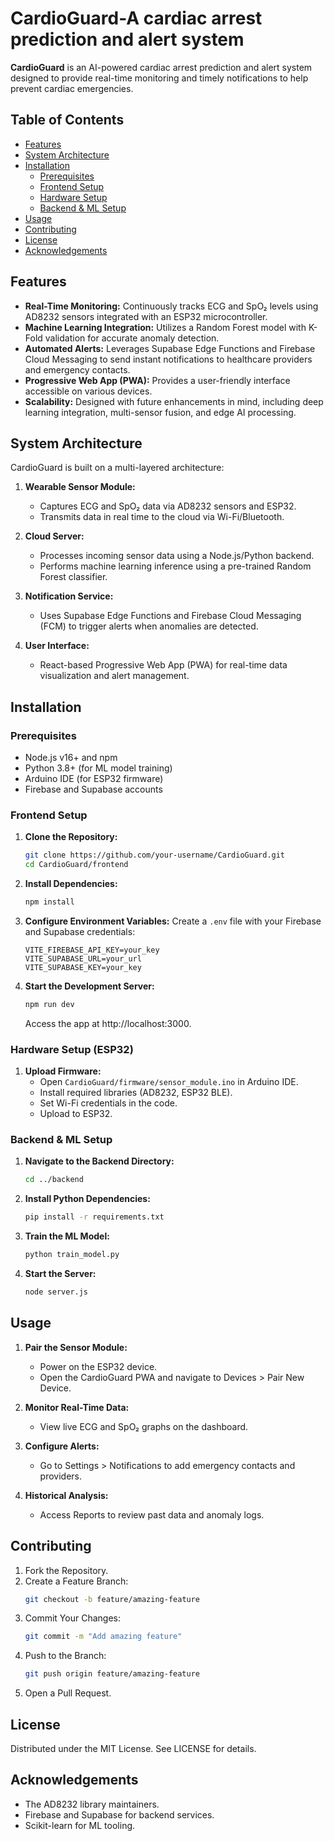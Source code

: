 # CardioGuard-A cardiac arrest prediction and alert system  

**CardioGuard** is an AI-powered cardiac arrest prediction and alert system designed to provide real-time monitoring and timely notifications to help prevent cardiac emergencies.

## Table of Contents
- [Features](#features)
- [System Architecture](#system-architecture)
- [Installation](#installation)
  - [Prerequisites](#prerequisites)
  - [Frontend Setup](#frontend-setup)
  - [Hardware Setup](#hardware-setup-esp32)
  - [Backend & ML Setup](#backend--ml-setup)
- [Usage](#usage)
- [Contributing](#contributing)
- [License](#license)
- [Acknowledgements](#acknowledgements)

## Features

- **Real-Time Monitoring:** Continuously tracks ECG and SpO₂ levels using AD8232 sensors integrated with an ESP32 microcontroller.
- **Machine Learning Integration:** Utilizes a Random Forest model with K-Fold validation for accurate anomaly detection.
- **Automated Alerts:** Leverages Supabase Edge Functions and Firebase Cloud Messaging to send instant notifications to healthcare providers and emergency contacts.
- **Progressive Web App (PWA):** Provides a user-friendly interface accessible on various devices.
- **Scalability:** Designed with future enhancements in mind, including deep learning integration, multi-sensor fusion, and edge AI processing.

## System Architecture

CardioGuard is built on a multi-layered architecture:

1. **Wearable Sensor Module:**  
   - Captures ECG and SpO₂ data via AD8232 sensors and ESP32.
   - Transmits data in real time to the cloud via Wi-Fi/Bluetooth.

2. **Cloud Server:**  
   - Processes incoming sensor data using a Node.js/Python backend.
   - Performs machine learning inference using a pre-trained Random Forest classifier.

3. **Notification Service:**  
   - Uses Supabase Edge Functions and Firebase Cloud Messaging (FCM) to trigger alerts when anomalies are detected.

4. **User Interface:**  
   - React-based Progressive Web App (PWA) for real-time data visualization and alert management.

## Installation

### Prerequisites

- Node.js v16+ and npm
- Python 3.8+ (for ML model training)
- Arduino IDE (for ESP32 firmware)
- Firebase and Supabase accounts

### Frontend Setup

1. **Clone the Repository:**
   ```bash
   git clone https://github.com/your-username/CardioGuard.git
   cd CardioGuard/frontend
   ```

2. **Install Dependencies:**
   ```bash
   npm install
   ```

3. **Configure Environment Variables:**
   Create a `.env` file with your Firebase and Supabase credentials:
   ```
   VITE_FIREBASE_API_KEY=your_key
   VITE_SUPABASE_URL=your_url
   VITE_SUPABASE_KEY=your_key
   ```

4. **Start the Development Server:**
   ```bash
   npm run dev
   ```

   Access the app at http://localhost:3000.

### Hardware Setup (ESP32)

1. **Upload Firmware:**
   - Open `CardioGuard/firmware/sensor_module.ino` in Arduino IDE.
   - Install required libraries (AD8232, ESP32 BLE).
   - Set Wi-Fi credentials in the code.
   - Upload to ESP32.

### Backend & ML Setup

1. **Navigate to the Backend Directory:**
   ```bash
   cd ../backend
   ```

2. **Install Python Dependencies:**
   ```bash
   pip install -r requirements.txt
   ```

3. **Train the ML Model:**
   ```bash
   python train_model.py
   ```

4. **Start the Server:**
   ```bash
   node server.js
   ```

## Usage

1. **Pair the Sensor Module:**
   - Power on the ESP32 device.
   - Open the CardioGuard PWA and navigate to Devices > Pair New Device.

2. **Monitor Real-Time Data:**
   - View live ECG and SpO₂ graphs on the dashboard.

3. **Configure Alerts:**
   - Go to Settings > Notifications to add emergency contacts and providers.

4. **Historical Analysis:**
   - Access Reports to review past data and anomaly logs.

## Contributing

1. Fork the Repository.
2. Create a Feature Branch:
   ```bash
   git checkout -b feature/amazing-feature
   ```
3. Commit Your Changes:
   ```bash
   git commit -m "Add amazing feature"
   ```
4. Push to the Branch:
   ```bash
   git push origin feature/amazing-feature
   ```
5. Open a Pull Request.

## License

Distributed under the MIT License. See LICENSE for details.

## Acknowledgements

- The AD8232 library maintainers.
- Firebase and Supabase for backend services.
- Scikit-learn for ML tooling.
